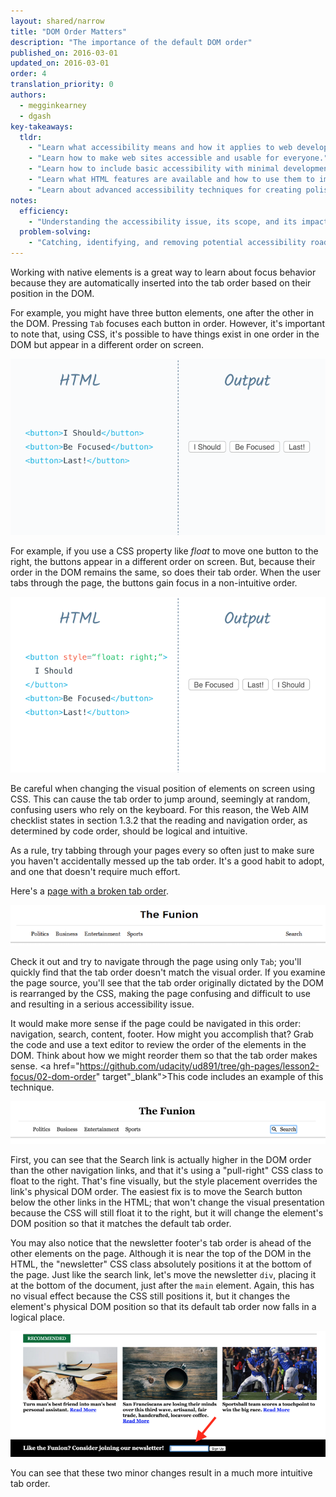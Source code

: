 ```yaml
---
layout: shared/narrow
title: "DOM Order Matters"
description: "The importance of the default DOM order"
published_on: 2016-03-01
updated_on: 2016-03-01
order: 4
translation_priority: 0
authors:
  - megginkearney
  - dgash
key-takeaways:
  tldr: 
    - "Learn what accessibility means and how it applies to web development."
    - "Learn how to make web sites accessible and usable for everyone."
    - "Learn how to include basic accessibility with minimal development impace."
    - "Learn what HTML features are available and how to use them to improve accessibility."
    - "Learn about advanced accessibility techniques for creating polished accessibility experiences."
notes:
  efficiency:
    - "Understanding the accessibility issue, its scope, and its impact can make you a better web developer."
  problem-solving:
    - "Catching, identifying, and removing potential accessibility roadblocks before they happen can improve your development process and reduce maintenance requirements."
---
```


Working with native elements is a great way to learn about focus behavior because they are automatically inserted into the tab order based on their position in the DOM.

For example, you might have three button elements, one after the other in the DOM. Pressing `Tab` focuses each button in order. However, it's important to note that, using CSS, it's possible to have things exist in one order in the DOM but appear in a different order on screen.

![elements following DOM tab order](imgs/tab-order-1.png)

For example, if you use a CSS property like *float* to move one button to the right, the buttons appear in a different order on screen. But, because their order in the DOM remains the same, so does their tab order. When the user tabs through the page, the buttons gain focus in a non-intuitive order.

![elements not following DOM tab order](imgs/tab-order-2.png)

Be careful when changing the visual position of elements on screen using CSS. This can cause the tab order to jump around, seemingly at random, confusing users who rely on the keyboard. For this reason, the Web AIM checklist states in section 1.3.2 that the reading and navigation order, as determined by code order, should be logical and intuitive.

As a rule, try tabbing through your pages every so often just to make sure you haven't accidentally messed up the tab order. It's a good habit to adopt, and one that doesn't require much effort.

Here's a <a href="http://udacity.github.io/ud891/lesson2-focus/02-dom-order/" target="_blank">page with a broken tab order</a>.

![The Funion navigation links](imgs/navlinks.png)

Check it out and try to navigate through the page using only `Tab`; you'll quickly find that the tab order doesn't match the visual order. If you examine the page source, you'll see that the tab order originally dictated by the DOM is rearranged by the CSS, making the page confusing and difficult to use and resulting in a serious accessibility issue.

It would make more sense if the page could be navigated in this order: navigation, search, content, footer. How might you accomplish that? Grab the code and use a text editor to review the order of the elements in the DOM. Think about how we might reorder them so that the tab order makes sense. <a href="https://github.com/udacity/ud891/tree/gh-pages/lesson2-focus/02-dom-order" target"_blank">This code</a> includes an example of this technique.

![The Funion search button original position](imgs/search-button.png)

First, you can see that the Search link is actually higher in the DOM order than the other navigation links, and that it's using a "pull-right" CSS class to float to the right. That's fine visually, but the style placement overrides the link's physical DOM order. The easiest fix is to move the Search button below the other links in the HTML; that won't change the visual presentation because the CSS will still float it to the right, but it will change the element's DOM position so that it matches the default tab order.

You may also notice that the newsletter footer's tab order is ahead of the other elements on the page. Although it is near the top of the DOM in the HTML, the "newsletter" CSS class absolutely positions it at the bottom of the page. Just like the search link, let's move the newsletter `div`, placing it at the bottom of the document, just after the `main` element. Again, this has no visual effect because the CSS still positions it, but it changes the element's physical DOM position so that its default tab order now falls in a logical place.

![The Funion search button more logical position](imgs/logical-place.png)

You can see that these two minor changes result in a much more intuitive tab order.
